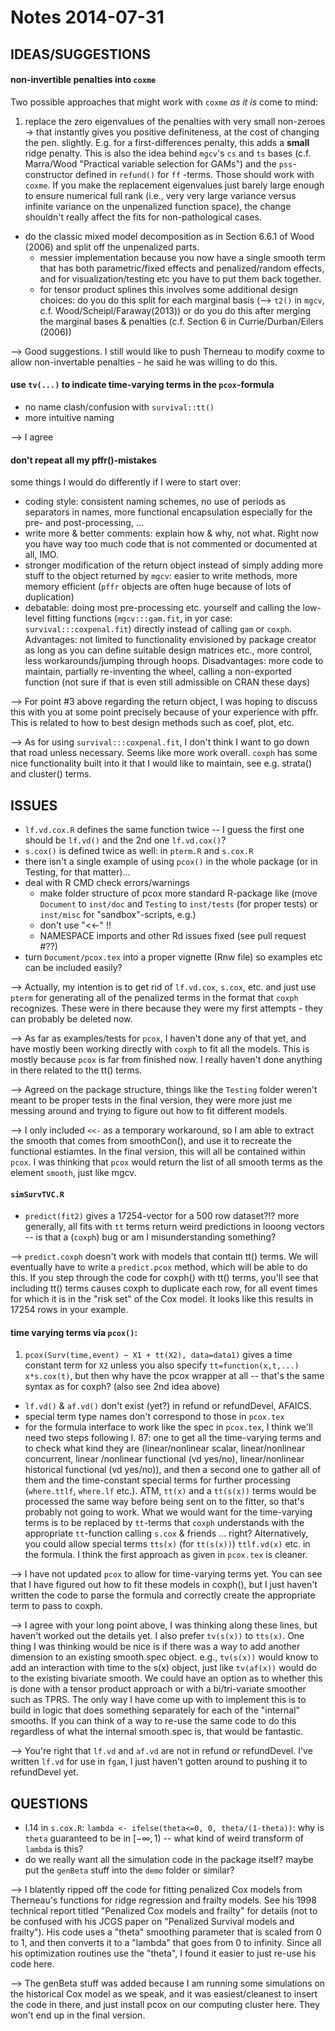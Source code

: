 Notes 2014-07-31
========================================================

## IDEAS/SUGGESTIONS

#### non-invertible penalties into `coxme`
Two possible approaches that might work with `coxme` _as it is_ come to mind: 

1. replace the zero eigenvalues of the penalties with very small non-zeroes $\rightarrow$ that instantly gives you positive definiteness, at the cost of changing the pen. slightly. E.g. for a first-differences penalty, this adds a **small** ridge penalty. This is also the idea behind `mgcv`'s `cs` and `ts` bases (c.f. Marra/Wood "Practical variable selection for GAMs") and the `pss`-constructor defined in `refund()` for `ff` -terms. Those should work with `coxme`. If you make the replacement eigenvalues just barely large enough to ensure numerical full rank (i.e., very very large variance versus infinite variance on the unpenalized function space), the change shouldn't really affect the fits for non-pathological cases.
* do the classic mixed model decomposition as in Section 6.6.1 of Wood (2006) and split off the unpenalized parts. 
    * messier implementation because you now have a single smooth term that has both     parametric/fixed effects and penalized/random effects, and for visualization/testing    etc you have to put them back together.
    * for tensor product splines this involves some additional design choices: do you do this split for each marginal basis (--> `t2()` in `mgcv`, c.f. Wood/Scheipl/Faraway(2013)) or do you do this after merging the marginal bases & penalties (c.f. Section 6 in Currie/Durban/Eilers (2006))

--> Good suggestions. I still would like to push Therneau to modify coxme to allow non-invertable penalties - he said he was willing to do this.
     
#### use `tv(...)` to indicate time-varying terms in the `pcox`-formula 
* no name clash/confusion with `survival::tt()`
* more intuitive naming

--> I agree


#### don't repeat all my pffr()-mistakes
some things I would do differently if I were to start over:
* coding style: consistent naming schemes, no use of periods as separators in names, more functional encapsulation especially for the pre- and post-processing, ...
* write more & better comments: explain how & why, not what. Right now you have way too much code that is not commented or documented at all, IMO. 
* stronger modification of the return object instead of simply adding more stuff to
the object returned by `mgcv`: easier to write methods, more memory efficient (`pffr` objects are often huge because of lots of duplication)
* debatable: doing most pre-processing etc. yourself and calling the low-level fitting functions (`mgcv:::gam.fit`, in yor case: `survival:::coxpenal.fit`) directly instead of calling `gam` or `coxph`. Advantages: not limited to functionality envisioned by package creator as long as you can define suitable design matrices etc., more control, less workarounds/jumping through hoops. Disadvantages: more code to maintain, partially re-inventing the wheel, calling a non-exported function (not sure if that is even still admissible on CRAN these days)  

--> For point #3 above regarding the return object, I was hoping to discuss this with you at some point precisely because of your experience with pffr. This is related to how to best design methods such as coef, plot, etc.

--> As for using `survival:::coxpenal.fit`, I don't think I want to go down that road unless necessary. Seems like more work overall. `coxph` has some nice functionality built into it that I would like to maintain, see e.g. strata() and cluster() terms.

## ISSUES
* `lf.vd.cox.R` defines the same function twice -- I guess the first one should be 
`lf.vd()` and the 2nd one `lf.vd.cox()`?
* `s.cox()` is defined twice as well: in `pterm.R` and `s.cox.R`
* there isn't a single example of using `pcox()` in the whole package 
 (or in Testing, for that matter)...
* deal with R CMD check errors/warnings
    * make folder structure of pcox more standard R-package like (move `Document` to `inst/doc` and `Testing` to `inst/tests` (for proper tests) or `inst/misc` for "sandbox"-scripts, e.g.)
    * don't use "<<-" !!
    * NAMESPACE imports and other Rd issues fixed (see pull request #??)
* turn `Document/pcox.tex` into a proper vignette (Rnw file) so examples etc can be included easily?

--> Actually, my intention is to get rid of `lf.vd.cox`, `s.cox`, etc. and just use `pterm` for generating all of the penalized terms in the format that `coxph` recognizes. These were in there because they were my first attempts - they can probably be deleted now.

--> As far as examples/tests for `pcox`, I haven't done any of that yet, and have mostly been working directly with `coxph` to fit all the models. This is mostly because `pcox` is far from finished now. I really haven't done anything in there related to the tt() terms.

--> Agreed on the package structure, things like the `Testing` folder weren't meant to be proper tests in the final version, they were more just me messing around and trying to figure out how to fit different models.

--> I only included `<<-` as a temporary workaround, so I am able to extract the smooth that comes from smoothCon(), and use it to recreate the functional estiamtes. In the final version, this will all be contained within `pcox`. I was thinking that `pcox` would return the list of all smooth terms as the element `smooth`, just like mgcv.

#### `simSurvTVC.R`
* `predict(fit2)` gives a 17254-vector for a 500 row dataset?!? more generally, all fits with `tt` terms return weird predictions in looong vectors -- is that a (`coxph`) bug or am I misunderstanding something?

--> `predict.coxph` doesn't work with models that contain tt() terms. We will eventually have to write a `predict.pcox` method, which will be able to do this. If you step through the code for coxph() with tt() terms, you'll see that including tt() terms causes coxph to duplicate each row, for all event times for which it is in the "risk set" of the Cox model. It looks like this results in 17254 rows in your example.

#### time varying terms via `pcox()`:
1. `pcox(Surv(time,event) ~ X1 + tt(X2), data=data1)` gives a time constant term for
`X2` unless you also specify `tt=function(x,t,...) x*s.cox(t)`, but then why have
the pcox wrapper at all -- that's the same syntax as for coxph?
(also see 2nd idea above)
* `lf.vd()` & `af.vd()` don't exist (yet?) in refund or refundDevel, AFAICS.
* special term type names don't correspond to those in `pcox.tex`
* for the formula interface to work like the spec in `pcox.tex`, I think we'll
need two steps following l. 87: one to get all the time-varying terms and to check
what kind they are (linear/nonlinear scalar, linear/nonlinear concurrent, linear
/nonlinear functional (vd yes/no), linear/nonlinear historical functional 
(vd yes/no)), and then a second one to gather all of them and the time-constant
special terms for further processing (`where.ttlf`, `where.lf` etc.). ATM, 
`tt(x)` and a `tt(s(x))` terms would be processed the same way before being sent 
on to the fitter, so that's probably not going to work. What we would want for the
time-varying terms is to be replaced by `tt`-terms that `coxph` understands with the appropriate `tt`-function calling `s.cox` & friends ... right? Alternatively, you
could allow special terms `tts(x)` (for `tt(s(x))`)  `ttlf.vd(x)` etc. in the
formula. I think the first approach as given in `pcox.tex` is cleaner.

--> I have not updated `pcox` to allow for time-varying terms yet. You can see that I have figured out how to fit these models in coxph(), but I just haven't written the code to parse the formula and correctly create the appropriate term to pass to coxph.

--> I agree with your long point above, I was thinking along these lines, but haven't worked out the details yet. I also prefer `tv(s(x))` to `tts(x)`. One thing I was thinking would be nice is if there was a way to add another dimension to an existing smooth.spec object. e.g., `tv(s(x))` would know to add an interaction with time to the s(x) object, just like `tv(af(x))` would do to the existing bivariate smooth. We could have an option as to whether this is done with a tensor product approach or with a bi/tri-variate smoother such as TPRS. The only way I have come up with to implement this is to build in logic that does something separately for each of the "internal" smooths. If you can think of a way to re-use the same code to do this regardless of what the internal smooth.spec is, that would be fantastic.

--> You're right that `lf.vd` and `af.vd` are not in refund or refundDevel. I've written `lf.vd` for use in `fgam`, I just haven't gotten around to pushing it to refundDevel yet.

  
## QUESTIONS 

* l.14 in `s.cox.R`: `lambda <- ifelse(theta<=0, 0, theta/(1-theta))`: why is `theta` guaranteed to be in $[-\infty, 1)$ -- what kind of weird transform of `lambda` is this?
* do we really want all the simulation code in the package itself? maybe put the `genBeta` stuff into the `demo` folder or similar?

--> I blatently ripped off the code for fitting penalized Cox models from Therneau's functions for ridge regression and frailty models. See his 1998 technical report titled "Penalized Cox models and frailty" for details (not to be confused with his JCGS paper on "Penalized Survival models and frailty"). His code uses a "theta" smoothing parameter that is scaled from 0 to 1, and then converts it to a "lambda" that goes from 0 to infinity. Since all his optimization routines use the "theta", I found it easier to just re-use his code here.

--> The genBeta stuff was added because I am running some simulations on the historical Cox model as we speak, and it was easiest/cleanest to insert the code in there, and just install pcox on our computing cluster here. They won't end up in the final version.
